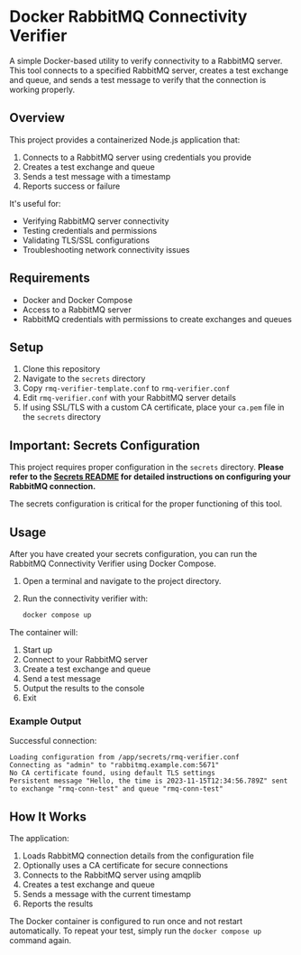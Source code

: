 # Docker RabbitMQ Connectivity Verifier

A simple Docker-based utility to verify connectivity to a RabbitMQ server. This tool connects to a specified RabbitMQ server, creates a test exchange and queue, and sends a test message to verify that the connection is working properly.

## Overview

This project provides a containerized Node.js application that:

1. Connects to a RabbitMQ server using credentials you provide
2. Creates a test exchange and queue
3. Sends a test message with a timestamp
4. Reports success or failure

It's useful for:
- Verifying RabbitMQ server connectivity
- Testing credentials and permissions
- Validating TLS/SSL configurations
- Troubleshooting network connectivity issues

## Requirements

- Docker and Docker Compose
- Access to a RabbitMQ server
- RabbitMQ credentials with permissions to create exchanges and queues

## Setup

1. Clone this repository
2. Navigate to the `secrets` directory
3. Copy `rmq-verifier-template.conf` to `rmq-verifier.conf`
4. Edit `rmq-verifier.conf` with your RabbitMQ server details
5. If using SSL/TLS with a custom CA certificate, place your `ca.pem` file in the `secrets` directory

## Important: Secrets Configuration

This project requires proper configuration in the `secrets` directory. **Please refer to the [Secrets README](./secrets/README%20-%20secrets.md) for detailed instructions on configuring your RabbitMQ connection.**

The secrets configuration is critical for the proper functioning of this tool.

## Usage

After you have created your secrets configuration, you can run the RabbitMQ Connectivity Verifier using Docker Compose.

1. Open a terminal and navigate to the project directory.
2. Run the connectivity verifier with:

    ```bash
    docker compose up
    ```

The container will:
1. Start up
2. Connect to your RabbitMQ server
3. Create a test exchange and queue
4. Send a test message
5. Output the results to the console
6. Exit

### Example Output

Successful connection:
```
Loading configuration from /app/secrets/rmq-verifier.conf
Connecting as "admin" to "rabbitmq.example.com:5671"
No CA certificate found, using default TLS settings
Persistent message "Hello, the time is 2023-11-15T12:34:56.789Z" sent to exchange "rmq-conn-test" and queue "rmq-conn-test"
```

## How It Works

The application:
1. Loads RabbitMQ connection details from the configuration file
2. Optionally uses a CA certificate for secure connections
3. Connects to the RabbitMQ server using amqplib
4. Creates a test exchange and queue
5. Sends a message with the current timestamp
6. Reports the results

The Docker container is configured to run once and not restart automatically. To repeat your test, simply run the `docker compose up` command again.